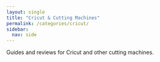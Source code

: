 ```yaml
---
layout: single
title: "Cricut & Cutting Machines"
permalink: /categories/cricut/
sidebar:
  nav: side
---
```


Guides and reviews for Cricut and other cutting machines.
